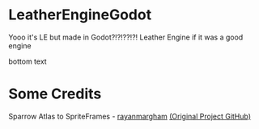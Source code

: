 # LeatherEngineGodot
Yooo it's LE but made in Godot?!?!??!?!
Leather Engine if it was a good engine

bottom text

# Some Credits

Sparrow Atlas to SpriteFrames - [rayanmargham](https://github.com/rayanmargham) [(Original Project GitHub)](https://github.com/rayanmargham/FNF-Godot-Engine)